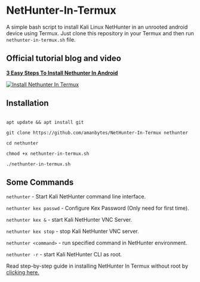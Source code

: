 # NetHunter-In-Termux
A simple bash script to install Kali Linux NetHunter in an unrooted android device using Termux. Just clone this repository in your Termux and then run ``` nethunter-in-termux.sh ``` file.

## Official tutorial blog and video

[**3 Easy Steps To Install Nethunter In Android**](https://amanbytes.com/install-kali-nethunter-in-android/)


[![Install Nethunter In Termux](https://img.youtube.com/vi/hwVwApYxbVw/0.jpg)](http://www.youtube.com/watch?v=hwVwApYxbVw)

## Installation

```

apt update && apt install git

git clone https://github.com/amanbytes/NetHunter-In-Termux nethunter

cd nethunter

chmod +x nethunter-in-termux.sh

./nethunter-in-termux.sh

```
## Some Commands

```nethunter``` - Start  Kali NetHunter command line interface.

```nethunter kex passwd``` - Configure Kex Password (Only need for first time).

```nethunter kex &``` - start Kali NetHunter VNC Server.

```nethunter kex stop``` - stop Kali NetHunter VNC server.

```nethunter <command>``` - run specified command in NetHunter environment.

```nethunter -r``` - start Kali NetHunter CLI as root.


Read step-by-step guide in installing NetHunter In Termux without root by [clicking here.](https://amanbytes.com/install-kali-nethunter-in-android/)
